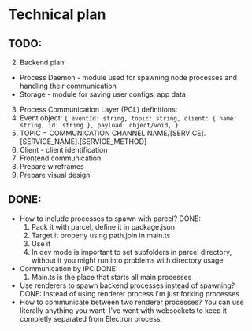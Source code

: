 # Technical plan
## TODO:
2. Backend plan:
* Process Daemon - module used for spawning node processes and handling their communication
* Storage - module for saving user configs, app data
3. Process Communication Layer (PCL) definitions:
  1. Event object:
  `{
    eventId: string,
    topic: string,
    client: {
      name: string,
      id: string
    },
    payload: object/void,
  }`
  2. TOPIC = COMMUNICATION CHANNEL NAME/[SERVICE].[SERVICE_NAME].[SERVICE_METHOD]
  3. Client - client identification
4. Frontend communication
4. Prepare wireframes
5. Prepare visual design
## DONE:
* How to include processes to spawn with parcel? DONE:
  1. Pack it with parcel, define it in package.json
  2. Target it properly using path.join in main.ts
  3. Use it
  4. In dev mode is important to set subfolders in parcel directory, without it you might run into problems with directory usage
* Communication by IPC DONE:
  1. Main.ts is the place that starts all main processes
* Use renderers to spawn backend processes instead of spawning? DONE:
  Instead of using renderer process i'm just forking processes
* How to communicate between two renderer processes? You can use literally anything you want. I've went with websockets to keep it completly separated from Electron process.